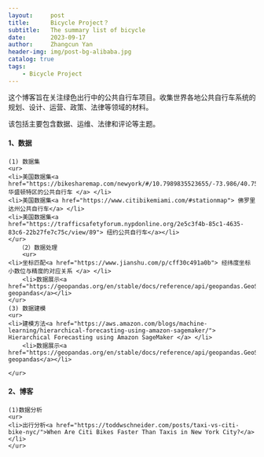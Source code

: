 ```yaml
---
layout:     post
title:      Bicycle Project？
subtitle:   The summary list of bicycle  
date:       2023-09-17
author:     Zhangcun Yan
header-img: img/post-bg-alibaba.jpg
catalog: true
tags:
    - Bicycle Project
---
```


这个博客旨在关注绿色出行中的公共自行车项目。收集世界各地公共自行车系统的规划、设计、运营、政策、法律等领域的材料。

该包括主要包含数据、运维、法律和评论等主题。

#### 1、数据

	(1) 数据集
	<ur>
	<li>美国数据集<a href="https://bikesharemap.com/newyork/#/10.7989835523655/-73.986/40.7525/"> 华盛顿特区的公共自行车 </a> </li>
	<li>美国数据集<a href="https://www.citibikemiami.com/#stationmap"> 佛罗里达州公共自行车</a> </li>
 	<li>美国数据集<a href="https://trafficsafetyforum.nypdonline.org/2e5c3f4b-85c1-4635-83c6-22b27fe7c75c/view/89"> 纽约公共自行车</a></li>
	</ur>			
       （2）数据处理
        <ur>
	<li>坐标匹配<a href="https://www.jianshu.com/p/cff30c491a0b"> 经纬度坐标小数位与精度的对应关系 </a> </li>
        <li>数据展示<a href="https://geopandas.org/en/stable/docs/reference/api/geopandas.GeoSeries.within.html"> geopandas</a></li>
	</ur>
	(3) 数据建模
 	<ur>
  	<li>建模方法<a href="https://aws.amazon.com/blogs/machine-learning/hierarchical-forecasting-using-amazon-sagemaker/"> Hierarchical Forecasting using Amazon SageMaker </a> </li>
        <li>数据展示<a href="https://geopandas.org/en/stable/docs/reference/api/geopandas.GeoSeries.within.html"> geopandas</a></li>
	
  	</ur>
#### 2、博客

	(1)数据分析
 	<ur>
  	<li>出行分析<a href="https://toddwschneider.com/posts/taxi-vs-citi-bike-nyc/">When Are Citi Bikes Faster Than Taxis in New York City?</a></li>
  	</ur>


